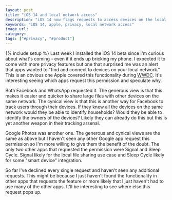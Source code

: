 ```yaml
---
layout: post
title: "iOS 14 and local network access"
description: "iOS 14 now flags requests to access devices on the local network. Some of this is useful - primarily file transfers - but I suspect some companies want it for tracking purposes."
keywords: "iOS 14, apple, privacy, local network access"
image_url: 
category: 
tags: ["#privacy", "#product"]
---
```

{% include setup %}
Last week I installed the iOS 14 beta since I'm curious about what's coming - even if it ends up bricking my phone. I expected it to come with more privacy features but one that surprised me was an alert that apps wanted to "find and connect to devices on your local network." This is an obvious one Apple covered this functionality during [WWDC](https://developer.apple.com/videos/play/wwdc2020/10110/). It's interesting seeing which apps request this permission and speculate why.

Both Facebook and WhatsApp requested it. The generous view is that this makes it easier and quicker to share large files with other devices on the same network. The cynical view is that this is another way for Facebook to track users through their devices. If they knew all the devices on the same network would they be able to identify households? Would they be able to identify the owners of the devices? Likely they can already do this but this is yet another weapon in their tracking arsenal.

Google Photos was another one. The generous and cynical views are the same as above but I haven't seen any other Google app request this permission so I'm more willing to give them the benefit of the doubt. The only two other apps that requested the permission were Signal and Sleep Cycle. Signal likely for the local file sharing use case and Sleep Cycle likely for some "smart device" integration.

So far I've declined every single request and haven't seen any additional requests. This might be because I just haven't found the functionality in other apps that requests the feature or more likely that I just haven't had to use many of the other apps. It'll be interesting to see where else this request pops up.
